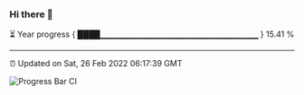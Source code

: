 ### Hi there 👋

⏳ Year progress { ████▁▁▁▁▁▁▁▁▁▁▁▁▁▁▁▁▁▁▁▁▁▁▁▁▁▁ } 15.41 %

---

⏰ Updated on Sat, 26 Feb 2022 06:17:39 GMT

![Progress Bar CI](https://github.com/liununu/liununu/workflows/Progress%20Bar%20CI/badge.svg)
